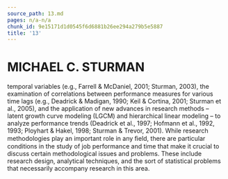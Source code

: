 ```yaml
---
source_path: 13.md
pages: n/a-n/a
chunk_id: 9e15171d1d0545f6d6881b26ee294a279b5e5887
title: '13'
---
```

# MICHAEL C. STURMAN

temporal variables (e.g., Farrell & McDaniel, 2001; Sturman, 2003), the examination of correlations between performance measures for various time lags (e.g., Deadrick & Madigan, 1990; Keil & Cortina, 2001; Sturman et al., 2005), and the application of new advances in research methods – latent growth curve modeling (LGCM) and hierarchical linear modeling – to analyze performance trends (Deadrick et al., 1997; Hofmann et al., 1992, 1993; Ployhart & Hakel, 1998; Sturman & Trevor, 2001). While research methodologies play an important role in any ﬁeld, there are particular conditions in the study of job performance and time that make it crucial to discuss certain methodological issues and problems. These include research design, analytical techniques, and the sort of statistical problems that necessarily accompany research in this area.

